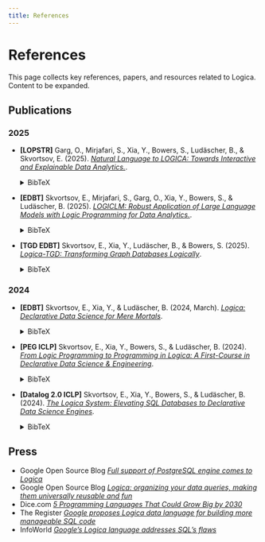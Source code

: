 ```yaml
---
title: References
---
```


# References

This page collects key references, papers, and resources related to Logica. Content to be expanded.



## Publications

### 2025

- **[LOPSTR]** Garg, O., Mirjafari, S., Xia, Y., Bowers, S., Ludäscher, B., & Skvortsov, E.  (2025). [*Natural Language to LOGICA: Towards Interactive and Explainable Data Analytics.*](https://link.springer.com/chapter/10.1007/978-3-032-04848-6_11). 
  <details>
  <summary>BibTeX</summary>
  
  ```bibtex
  @inproceedings{garg2025natural,
    title={Natural Language to LOGICA: Towards Interactive and Explainable Data Analytics},
    author={Garg, Ojas and Mirjafari, Saber and Xia, Yilin and Bowers, Shawn and Lud{\"a}scher, Bertram and Skvortsov, Evgeny},
    booktitle={International Symposium on Logic-Based Program Synthesis and Transformation},
    year={2025},
    organization={Springer}
  }
  ```
  </details>

- **[EDBT]** Skvortsov, E., Mirjafari, S., Garg, O., Xia, Y., Bowers, S., & Ludäscher, B. (2025). [*LOGICLM: Robust Application of Large Language Models with Logic Programming for Data Analytics.*](https://openproceedings.org/2025/conf/edbt/paper-314.pdf). 
  <details>
  <summary>BibTeX</summary>
  
  ```bibtex
  @inproceedings{skvortsov2025logiclm,
    title={LOGICLM: Robust Application of Large Language Models with Logic Programming for Data Analytics},
    author={Skvortsov, Evgeny and Mirjafari, Saber and Garg, Ojas and Xia, Yilin and Bowers, Shawn and Lud{\"a}scher, Bertram},
    booktitle={Proceedings of the 28th International Conference on Extending Database Technology},
    pages={798--801},
    year={2025}
  }
  ```
  </details>

- **[TGD EDBT]** Skvortsov, E., Xia, Y., Ludäscher, B., & Bowers, S. (2025). [*Logica-TGD: Transforming Graph Databases Logically*](https://edbticdt2025.upc.edu/files/TGD/TGD-4.pdf).
  <details>
  <summary>BibTeX</summary>
  
  ```bibtex
  @inproceedings{skvortsov2025logicatgd,
    title={Logica-TGD: Transforming Graph Databases Logically},
    author={Skvortsov, Evgeny and Xia, Yilin and Lud{\"a}scher, Bertram and Bowers, Shawn},
    booktitle={TGD Workshop at EDBT/ICDT 2025},
    year={2025}
  }
  ```
  </details>


### 2024

- **[EDBT]** Skvortsov, E., Xia, Y., & Ludäscher, B. (2024, March). [*Logica: Declarative Data Science for Mere Mortals*](https://openproceedings.org/2024/conf/edbt/paper-253.pdf).
  <details>
  <summary>BibTeX</summary>
  
  ```bibtex
  @inproceedings{skvortsov2024logica,
    title={Logica: Declarative Data Science for Mere Mortals},
    author={Skvortsov, Evgeny and Xia, Yilin and Lud{\"a}scher, Bertram},
    booktitle={Proceedings of the 27th International Conference on Extending Database Technology},
    pages={757--760},
    year={2024}
  }
  ```
  </details>

- **[PEG ICLP]** Skvortsov, E., Xia, Y., Bowers, S., & Ludäscher, B. (2024). [*From Logic Programming to Programming in Logica: A First-Course in Declarative Data Science & Engineering*](https://ceur-ws.org/Vol-3799/paper6PEG2.0.pdf).
  <details>
  <summary>BibTeX</summary>
  
  ```bibtex
  @inproceedings{skvortsov2024peg,
    title={From Logic Programming to Programming in Logica: A First-Course in Declarative Data Science \& Engineering},
    author={Skvortsov, Evgeny and Xia, Yilin and Bowers, Shawn and Lud{\"a}scher, Bertram},
    booktitle={PEG Workshop at ICLP 2024},
    year={2024}
  }
  ```
  </details>

- **[Datalog 2.0 ICLP]** Skvortsov, E., Xia, Y., Bowers, S., & Ludäscher, B. (2024). [*The Logica System: Elevating SQL Databases to Declarative Data Science Engines*](https://ceur-ws.org/Vol-3801/short5.pdf).
  <details>
  <summary>BibTeX</summary>
  
  ```bibtex
  @inproceedings{skvortsov2024datalog,
    title={The Logica System: Elevating SQL Databases to Declarative Data Science Engines},
    author={Skvortsov, Evgeny and Xia, Yilin and Bowers, Shawn and Lud{\"a}scher, Bertram},
    booktitle={Datalog 2.0 Workshop at ICLP 2024},
    year={2024}
  }
  ```
  </details>

## Press
- Google Open Source Blog [*Full support of PostgreSQL engine comes to Logica*](https://opensource.googleblog.com/2023/09/full-support-of-postgresql-engine-comes-to-logica.html)
- Google Open Source Blog [*Logica: organizing your data queries, making them universally reusable and fun*](https://opensource.googleblog.com/2021/04/logica-organizing-your-data-queries.html)
- Dice.com [*5 Programming Languages That Could Grow Big by 2030*](https://www.dice.com/career-advice/5-programming-languages-that-could-grow-big-by-2030)
- The Register [*Google proposes Logica data language for building more manageable SQL code*](https://www.theregister.com/2021/04/15/google_logica_language/)
- InfoWorld [*Google’s Logica language addresses SQL’s flaws*](https://www.infoworld.com/article/2264479/googles-logica-language-addresses-sqls-flaws.html)